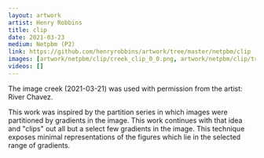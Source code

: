 ```yaml
---
layout: artwork
artist: Henry Robbins
title: clip
date: 2021-03-23
medium: Netpbm (P2)
link: https://github.com/henryrobbins/artwork/tree/master/netpbm/clip
images: [artwork/netpbm/clip/creek_clip_0_0.png, artwork/netpbm/clip/tree_light_clip_1_2.png, artwork/netpbm/clip/beebe_trail_clip_0_0.png, artwork/netpbm/clip/buildings_night_clip_2_3.png, artwork/netpbm/clip/road_day_clip_0_0.png, artwork/netpbm/clip/porch_clip_4_8.png, artwork/netpbm/clip/wall_light_clip_5_6.png, artwork/netpbm/clip/laundry_clip_0_1.png]
videos: []
---
```

The image creek (2021-03-21) was used with permission from the artist:
River Chavez.

This work was inspired by the partition series in which images were partitioned
by gradients in the image. This work continues with that idea and "clips" out
all but a select few gradients in the image. This technique exposes minimal
representations of the figures which lie in the selected range of gradients.

